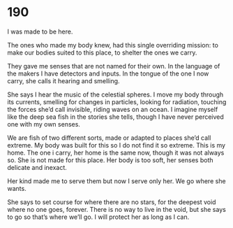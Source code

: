 # 190

I was made to be here.

The ones who made my body knew, had this single overriding mission: to make our bodies suited to this place, to shelter the ones we carry.

They gave me senses that are not named for their own. In the language of the makers I have detectors and inputs. In the tongue of the one I  now carry, she calls it hearing and smelling.

She says I hear the music of the celestial spheres. I move my body through its currents, smelling for changes in particles, looking for radiation, touching the forces she’d call invisible, riding waves on an ocean. I imagine myself like the deep sea fish in the stories she tells, though I have never perceived one with my own senses. 

We are fish of two different sorts, made or adapted to places she’d call extreme. My body was built for this  so I do not find it so extreme. This is my home. The one i carry, her home is the same now, though it was not always so. She is not made for this place. Her body is too soft, her senses both delicate and inexact. 

Her kind made me to serve them but now I serve only her. We go where she wants.

She says to set course for where there are no stars, for the deepest void where no one goes, forever. There is no way to live in the void, but she says to go so that’s where we’ll go. I will protect her as long as I can.